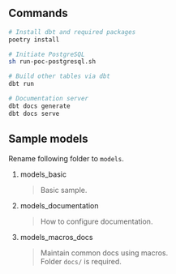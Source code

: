 ## Commands
```bash
# Install dbt and required packages
poetry install

# Initiate PostgreSQL
sh run-poc-postgresql.sh

# Build other tables via dbt
dbt run

# Documentation server
dbt docs generate
dbt docs serve
```

## Sample models
Rename following folder to `models`.
1. models_basic
    > Basic sample.
2. models_documentation
    > How to configure documentation.
3. models_macros_docs
    > Maintain common docs using macros. \
    > Folder `docs/` is required.
